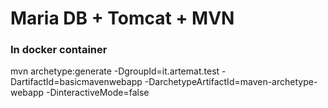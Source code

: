 # Maria DB + Tomcat + MVN
### In docker container


mvn archetype:generate -DgroupId=it.artemat.test -DartifactId=basicmavenwebapp -DarchetypeArtifactId=maven-archetype-webapp -DinteractiveMode=false